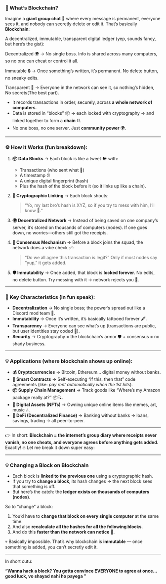 

### 🧐 What’s Blockchain?

Imagine a **giant group chat** 📱 where every message is permanent, everyone sees it, and nobody can secretly delete or edit it.
That’s basically **Blockchain**:

A decentralized, immutable, transparent digital ledger (yep, sounds fancy, but here’s the gist):

Decentralized 🌍 → No single boss. Info is shared across many computers, so no one can cheat or control it all.

Immutable 🔒 → Once something’s written, it’s permanent. No delete button, no sneaky edits.

Transparent 👀 → Everyone in the network can see it, so nothing’s hidden, No secrets(The best part).

* It records transactions in order, securely, across **a whole network of computers**.
* Data is stored in “blocks” 📦 → each locked with cryptography → and linked together to form a **chain** ⛓️.
* No one boss, no one server. Just **community power** 🌍.

---

### ⚙️ How it Works (fun breakdown):

1. **📦 Data Blocks** → Each block is like a tweet 🐦 with:

   * Transactions (who sent what 💸)
   * A timestamp ⏰
   * A unique digital fingerprint (hash)
   * Plus the hash of the block before it (so it links up like a chain).

2. **🔗 Cryptographic Linking** → Each block shouts:

   > “Yo, my last bro’s hash is XYZ, so if you try to mess with him, I’ll know 👀.”

3. **🌍 Decentralized Network** → Instead of being saved on one company’s server, it’s stored on thousands of computers (nodes). If one goes down, no worries—others still got the receipts.

4. **🤝 Consensus Mechanism** → Before a block joins the squad, the network does a vibe check ✅:

   > “Do we all agree this transaction is legit?”
   > Only if most nodes say “yup,” it gets added.

5. **🛡️ Immutability** → Once added, that block is **locked forever**. No edits, no delete button. Try messing with it → network rejects you 🚫.

---

### 🌟 Key Characteristics (in fun speak):

* **Decentralization** → No single boss; the power’s spread out like a Discord mod team 💬.
* **Immutability** → Once it’s written, it’s basically tattooed forever 🖋️.
* **Transparency** → Everyone can see what’s up (transactions are public, but user identities stay coded 🔐).
* **Security** → Cryptography = the blockchain’s armor 🛡️ + consensus = no shady business.

---

### 💡 Applications (where blockchain shows up online):

* **💰 Cryptocurrencies** → Bitcoin, Ethereum… digital money without banks.
* **🤖 Smart Contracts** → Self-executing “if this, then that” code agreements (like: *pay rent automatically when the 1st hits*).
* **📦 Supply Chain Management** → Track goods like “Where’s my Amazon package really at?” 📦🔍.
* **🎨 Digital Assets (NFTs)** → Owning unique online items like memes, art, music 🎶.
* **💸 DeFi (Decentralized Finance)** → Banking without banks → loans, savings, trading → all peer-to-peer.

---

👉 In short:
**Blockchain = the internet’s group diary where receipts never vanish, no one cheats, and everyone agrees before anything gets added.**
Exactly! 🔥 Let me break it down super easy:

---

### 💡 Changing a Block on Blockchain

* Each block is **linked to the previous one** using a cryptographic hash.
* If you try to **change a block**, its hash changes → the next block sees that something is off.
* But here’s the catch: the **ledger exists on thousands of computers (nodes)**.

So to “change” a block:

1. You’d have to **change that block on every single computer** at the same time.
2. And also **recalculate all the hashes for all the following blocks**.
3. And do this **faster than the network can notice** 👀.

💀 Basically impossible. That’s why blockchain is **immutable** — once something is added, you can’t secretly edit it.

---

In short cutu:

 **“Wanna hack a block? You gotta convince EVERYONE to agree at once… good luck, vo shayad nahi ho payega ”**



